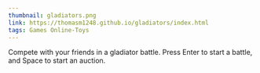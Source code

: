 ```yaml
---
thumbnail: gladiators.png
link: https://thomasm1248.github.io/gladiators/index.html
tags: Games Online-Toys
---
```


Compete with your friends in a gladiator battle. Press Enter to start a battle, and Space to start an auction.
